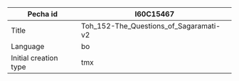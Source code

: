 |Pecha id | I60C15467
| --- | --- 
|Title | Toh_152-The_Questions_of_Sagaramati-v2 
|Language | bo
|Initial creation type | tmx